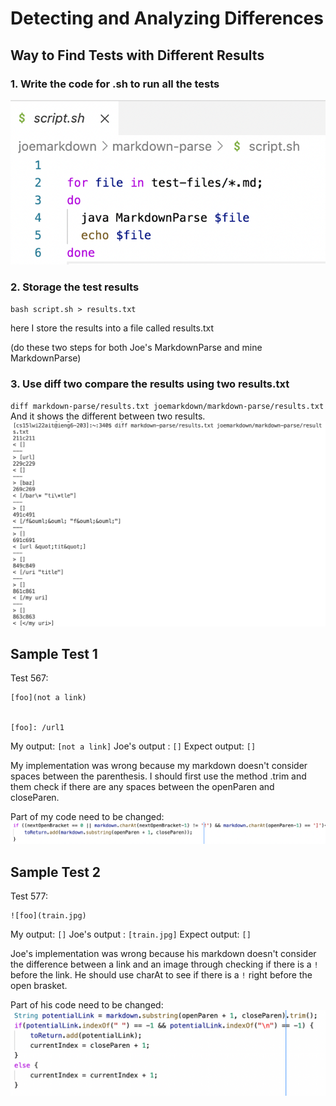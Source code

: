 # Detecting and Analyzing Differences
## Way to Find Tests with Different Results
### 1. Write the code for .sh to run all the tests 
![image](sh.png)
### 2. Storage the test results
`bash script.sh > results.txt`

here I store the results into a file called results.txt

(do these two steps for both Joe's MarkdownParse and mine MarkdownParse)
### 3. Use diff two compare the results using two results.txt
`diff markdown-parse/results.txt joemarkdown/markdown-parse/results.txt`
And it shows the different between two results.
![image](results.png)
## Sample Test 1
Test 567:
```
[foo](not a link)


[foo]: /url1
```
My output: `[not a link]`
Joe's output : `[]`
Expect output: `[]`

My implementation was wrong because my markdown doesn't consider spaces between the parenthesis. I should first use the method .trim and them check if there are any spaces between the openParen and closeParen.

Part of my code need to be changed:
![image](revisepart.png)
## Sample Test 2
Test 577:
```
![foo](train.jpg)
```
My output: `[]`
Joe's output : `[train.jpg]`
Expect output: `[]`

Joe's implementation was wrong because his markdown doesn't consider the difference between a link and an image through checking if there is a `!` before the link. He should use charAt to see if there is a `!` right before the open brasket.

Part of his code need to be changed:
![image](revise2part.png)